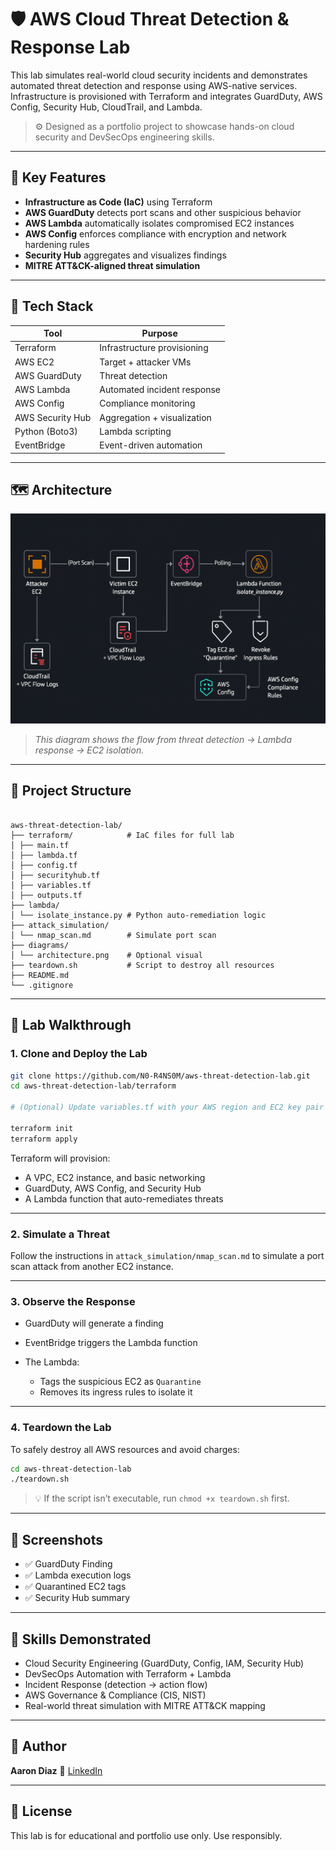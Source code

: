 # 🛡️ AWS Cloud Threat Detection & Response Lab

This lab simulates real-world cloud security incidents and demonstrates automated threat detection and response using AWS-native services. Infrastructure is provisioned with Terraform and integrates GuardDuty, AWS Config, Security Hub, CloudTrail, and Lambda.

> ⚙️ Designed as a portfolio project to showcase hands-on cloud security and DevSecOps engineering skills.

---

## 🚀 Key Features

- **Infrastructure as Code (IaC)** using Terraform
- **AWS GuardDuty** detects port scans and other suspicious behavior
- **AWS Lambda** automatically isolates compromised EC2 instances
- **AWS Config** enforces compliance with encryption and network hardening rules
- **Security Hub** aggregates and visualizes findings
- **MITRE ATT&CK-aligned threat simulation**

---

## 🧰 Tech Stack

| Tool            | Purpose                         |
|-----------------|----------------------------------|
| Terraform       | Infrastructure provisioning      |
| AWS EC2         | Target + attacker VMs            |
| AWS GuardDuty   | Threat detection                 |
| AWS Lambda      | Automated incident response      |
| AWS Config      | Compliance monitoring            |
| AWS Security Hub| Aggregation + visualization      |
| Python (Boto3)  | Lambda scripting                 |
| EventBridge     | Event-driven automation          |

---

## 🗺️ Architecture

![Architecture Diagram](diagrams/architecture.png)

> *This diagram shows the flow from threat detection → Lambda response → EC2 isolation.*

---

## 🧱 Project Structure

```

aws-threat-detection-lab/
├── terraform/            # IaC files for full lab
│ ├── main.tf
│ ├── lambda.tf
│ ├── config.tf
│ ├── securityhub.tf
│ ├── variables.tf
│ ├── outputs.tf
├── lambda/
│ └── isolate_instance.py # Python auto-remediation logic
├── attack_simulation/
│ └── nmap_scan.md        # Simulate port scan
├── diagrams/
│ └── architecture.png    # Optional visual
├── teardown.sh           # Script to destroy all resources
├── README.md
└── .gitignore

````

---

## 🧪 Lab Walkthrough

### 1. Clone and Deploy the Lab

```bash
git clone https://github.com/N0-R4NS0M/aws-threat-detection-lab.git
cd aws-threat-detection-lab/terraform

# (Optional) Update variables.tf with your AWS region and EC2 key pair

terraform init
terraform apply
```

Terraform will provision:

* A VPC, EC2 instance, and basic networking
* GuardDuty, AWS Config, and Security Hub
* A Lambda function that auto-remediates threats

---

### 2. Simulate a Threat

Follow the instructions in `attack_simulation/nmap_scan.md` to simulate a port scan attack from another EC2 instance.

---

### 3. Observe the Response

* GuardDuty will generate a finding
* EventBridge triggers the Lambda function
* The Lambda:

  * Tags the suspicious EC2 as `Quarantine`
  * Removes its ingress rules to isolate it

---

### 4. Teardown the Lab

To safely destroy all AWS resources and avoid charges:

```bash
cd aws-threat-detection-lab
./teardown.sh
```

> 💡 If the script isn’t executable, run `chmod +x teardown.sh` first.

---

## 📸 Screenshots

* ✅ GuardDuty Finding
* ✅ Lambda execution logs
* ✅ Quarantined EC2 tags
* ✅ Security Hub summary

---

## 🎯 Skills Demonstrated

* Cloud Security Engineering (GuardDuty, Config, IAM, Security Hub)
* DevSecOps Automation with Terraform + Lambda
* Incident Response (detection → action flow)
* AWS Governance & Compliance (CIS, NIST)
* Real-world threat simulation with MITRE ATT\&CK mapping

---

## 👋 Author

**Aaron Diaz**
🔗 [LinkedIn](https://linkedin.com/in/aaron918)

---

## 📝 License

This lab is for educational and portfolio use only. Use responsibly.
